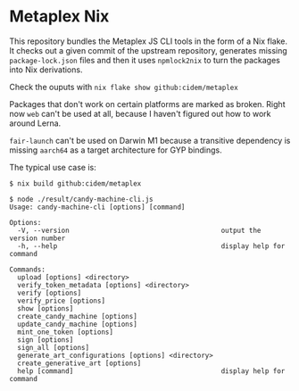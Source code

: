 # Metaplex Nix

This repository bundles the Metaplex JS CLI tools in the form of a Nix flake.
It checks out a given commit of the upstream repository, generates missing
`package-lock.json` files and then it uses `npmlock2nix` to turn the packages
into Nix derivations.

Check the ouputs with `nix flake show github:cidem/metaplex`

Packages that don't work on certain platforms are marked as broken. Right now
`web` can't be used at all, because I haven't figured out how to work around
Lerna.

`fair-launch` can't be used on Darwin M1 because a transitive dependency is
missing `aarch64` as a target architecture for GYP bindings.

The typical use case is:

```shell
$ nix build github:cidem/metaplex

$ node ./result/candy-machine-cli.js
Usage: candy-machine-cli [options] [command]

Options:
  -V, --version                                      output the version number
  -h, --help                                         display help for command

Commands:
  upload [options] <directory>
  verify_token_metadata [options] <directory>
  verify [options]
  verify_price [options]
  show [options]
  create_candy_machine [options]
  update_candy_machine [options]
  mint_one_token [options]
  sign [options]
  sign_all [options]
  generate_art_configurations [options] <directory>
  create_generative_art [options]
  help [command]                                     display help for command
```
